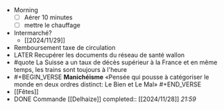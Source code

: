 - Morning
  * [ ] Aérer 10 minutes
  * [ ] mettre le chauffage
- Intermarché?
	- [[2024/11/29]]
- Remboursement taxe de circulation
- LATER Recupérer les documents du réseau de santé wallon
- #quote La Suisse a un taux de décès supérieur à la France et en même temps, les trains sont toujours à l'heure
- #+BEGIN_VERSE
  **Manichéisme**
  «Pensée qui pousse à catégoriser le monde en deux ordres distinct: Le Bien et Le Mal»
  #+END_VERSE
- [[Fêtes]]
- DONE Commande [[Delhaize]]
  completed:: [[2024/11/28]] *21:59*